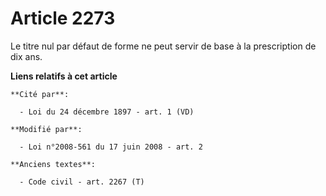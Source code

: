 # Article 2273

Le titre nul par défaut de forme ne peut servir de base à la prescription de dix ans.

**Liens relatifs à cet article**

	**Cité par**:

	  - Loi du 24 décembre 1897 - art. 1 (VD)

	**Modifié par**:

	  - Loi n°2008-561 du 17 juin 2008 - art. 2

	**Anciens textes**:

	  - Code civil - art. 2267 (T)
